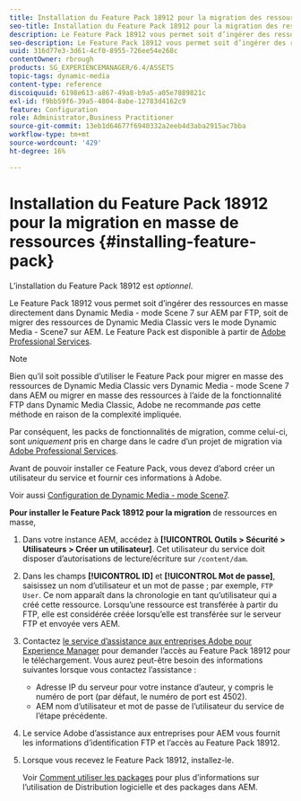 ```yaml
---
title: Installation du Feature Pack 18912 pour la migration des ressources en masse
seo-title: Installation du Feature Pack 18912 pour la migration des ressources en masse
description: Le Feature Pack 18912 vous permet soit d’ingérer des ressources par FTP en masse, soit de migrer des ressources de Dynamic Media Classic vers Dynamic Media dans AEM. Ce Feature Pack optionnel est fourni par le support Adobe.
seo-description: Le Feature Pack 18912 vous permet soit d’ingérer des ressources par FTP en masse, soit de migrer des ressources de Dynamic Media Classic vers Dynamic Media dans AEM. Ce Feature Pack optionnel est fourni par le support Adobe.
uuid: 316d77e3-3d61-4cf0-8955-726ee54e268c
contentOwner: rbrough
products: SG_EXPERIENCEMANAGER/6.4/ASSETS
topic-tags: dynamic-media
content-type: reference
discoiquuid: 6198e613-a867-49a8-b9a5-a05e7889821c
exl-id: f9bb59f6-39a5-4804-8abe-12783d4162c9
feature: Configuration
role: Administrator,Business Practitioner
source-git-commit: 13eb1d64677f6940332a2eeb4d3aba2915ac7bba
workflow-type: tm+mt
source-wordcount: '429'
ht-degree: 16%

---
```


# Installation du Feature Pack 18912 pour la migration en masse de ressources {#installing-feature-pack}

L’installation du Feature Pack 18912 est _optionnel_.

Le Feature Pack 18912 vous permet soit d’ingérer des ressources en masse directement dans Dynamic Media - mode Scene 7 sur AEM par FTP, soit de migrer des ressources de Dynamic Media Classic vers le mode Dynamic Media - Scene7 sur AEM. Le Feature Pack est disponible à partir de [Adobe Professional Services](https://www.adobe.com/fr/experience-cloud/consulting-services.html).

>[!NOTE]
>
>Bien qu’il soit possible d’utiliser le Feature Pack pour migrer en masse des ressources de Dynamic Media Classic vers Dynamic Media - mode Scene 7 dans AEM ou migrer en masse des ressources à l’aide de la fonctionnalité FTP dans Dynamic Media Classic, Adobe ne recommande *pas* cette méthode en raison de la complexité impliquée.
>
>Par conséquent, les packs de fonctionnalités de migration, comme celui-ci, sont *uniquement* pris en charge dans le cadre d’un projet de migration via [Adobe Professional Services](https://www.adobe.com/experience-cloud/consulting-services.html).

Avant de pouvoir installer ce Feature Pack, vous devez d’abord créer un utilisateur du service et fournir ces informations à Adobe.

Voir aussi [Configuration de Dynamic Media - mode Scene7](https://helpx.adobe.com/experience-manager/6-4/assets/using/config-dms7.html).

**Pour installer le Feature Pack 18912 pour la migration** de ressources en masse,

1. Dans votre instance AEM, accédez à **[!UICONTROL Outils > Sécurité > Utilisateurs > Créer un utilisateur]**. Cet utilisateur du service doit disposer d’autorisations de lecture/écriture sur `/content/dam`.
1. Dans les champs **[!UICONTROL ID]** et **[!UICONTROL Mot de passe]**, saisissez un nom d’utilisateur et un mot de passe ; par exemple, `FTP User`. Ce nom apparaît dans la chronologie en tant qu’utilisateur qui a créé cette ressource. Lorsqu’une ressource est transférée à partir du FTP, elle est considérée créée lorsqu’elle est transférée sur le serveur FTP et envoyée vers AEM.
1. Contactez [le service d’assistance aux entreprises Adobe pour Experience Manager](https://helpx.adobe.com/fr/contact/enterprise-support.ec.html) pour demander l’accès au Feature Pack 18912 pour le téléchargement. Vous aurez peut-être besoin des informations suivantes lorsque vous contactez l’assistance :

   * Adresse IP du serveur pour votre instance d’auteur, y compris le numéro de port (par défaut, le numéro de port est 4502).
   * AEM nom d’utilisateur et mot de passe de l’utilisateur du service de l’étape précédente.

1. Le service Adobe d’assistance aux entreprises pour AEM vous fournit les informations d’identification FTP et l’accès au Feature Pack 18912.

1. Lorsque vous recevez le Feature Pack 18912, installez-le.

   Voir [Comment utiliser les packages](/help/sites-administering/package-manager.md) pour plus d’informations sur l’utilisation de Distribution logicielle et des packages dans AEM.
